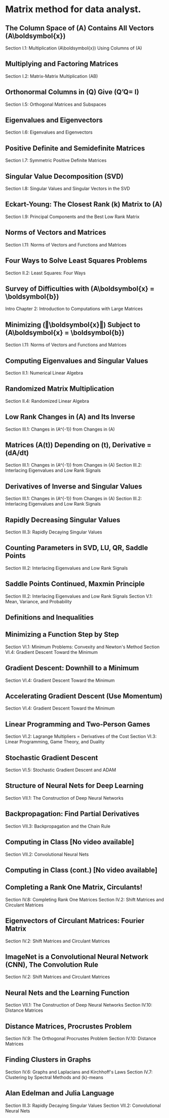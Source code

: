 # Matrix method for data analyst.

## The Column Space of \(A\) Contains All Vectors \(A\boldsymbol{x}\)
Section I.1: Multiplication \(A\boldsymbol{x}\) Using Columns of \(A\)


## Multiplying and Factoring Matrices 
Section I.2: Matrix-Matrix Multiplication \(AB\)


## Orthonormal Columns in \(Q\) Give \(Q’Q= I\)
Section I.5: Orthogonal Matrices and Subspaces


## Eigenvalues and Eigenvectors
Section I.6: Eigenvalues and Eigenvectors


##  Positive Definite and Semidefinite Matrices
Section I.7: Symmetric Positive Definite Matrices


## Singular Value Decomposition (SVD)
Section I.8: Singular Values and Singular Vectors in the SVD


##  Eckart-Young: The Closest Rank \(k\) Matrix to \(A\)
Section I.9: Principal Components and the Best Low Rank Matrix


## Norms of Vectors and Matrices
Section I.11: Norms of Vectors and Functions and Matrices

## Four Ways to Solve Least Squares Problems
Section II.2: Least Squares: Four Ways


## Survey of Difficulties with \(A\boldsymbol{x} = \boldsymbol{b}\)
Intro Chapter 2: Introduction to Computations with Large Matrices


## Minimizing \(‖\boldsymbol{x}‖\) Subject to \(A\boldsymbol{x} = \boldsymbol{b}\)
Section I.11: Norms of Vectors and Functions and Matrices


## Computing Eigenvalues and Singular Values
Section II.1: Numerical Linear Algebra


## Randomized Matrix Multiplication
Section II.4: Randomized Linear Algebra


## Low Rank Changes in \(A\) and Its Inverse
Section III.1: Changes in \(A^{-1}\) from Changes in \(A\)


## Matrices \(A(t)\) Depending on \(t\), Derivative = \(dA/dt\)
Section III.1: Changes in \(A^{-1}\) from Changes in \(A\)
Section III.2: Interlacing Eigenvalues and Low Rank Signals


## Derivatives of Inverse and Singular Values
Section III.1: Changes in \(A^{-1}\) from Changes in \(A\)
Section III.2: Interlacing Eigenvalues and Low Rank Signals


## Rapidly Decreasing Singular Values
Section III.3: Rapidly Decaying Singular Values


## Counting Parameters in SVD, LU, QR, Saddle Points
Section III.2: Interlacing Eigenvalues and Low Rank Signals

## Saddle Points Continued, Maxmin Principle
Section III.2: Interlacing Eigenvalues and Low Rank Signals
Section V.1: Mean, Variance, and Probability

## Definitions and Inequalities
 

## Minimizing a Function Step by Step
Section VI.1: Minimum Problems: Convexity and Newton's Method
Section VI.4: Gradient Descent Toward the Minimum

## Gradient Descent: Downhill to a Minimum
Section VI.4: Gradient Descent Toward the Minimum

## Accelerating Gradient Descent (Use Momentum)
Section VI.4: Gradient Descent Toward the Minimum

## Linear Programming and Two-Person Games
Section VI.2: Lagrange Multipliers = Derivatives of the Cost
Section VI.3: Linear Programming, Game Theory, and Duality

## Stochastic Gradient Descent
Section VI.5: Stochastic Gradient Descent and ADAM

## Structure of Neural Nets for Deep Learning
Section VII.1: The Construction of Deep Neural Networks

## Backpropagation: Find Partial Derivatives
Section VII.3: Backpropagation and the Chain Rule

## Computing in Class [No video available]
Section VII.2: Convolutional Neural Nets

##  Computing in Class (cont.) [No video available]
 

## Completing a Rank One Matrix, Circulants!
Section IV.8: Completing Rank One Matrices
Section IV.2: Shift Matrices and Circulant Matrices

## Eigenvectors of Circulant Matrices: Fourier Matrix
Section IV.2: Shift Matrices and Circulant Matrices

## ImageNet is a Convolutional Neural Network (CNN), The Convolution Rule
Section IV.2: Shift Matrices and Circulant Matrices

##  Neural Nets and the Learning Function
Section VII.1: The Construction of Deep Neural Networks 
Section IV.10: Distance Matrices

##  Distance Matrices, Procrustes Problem
Section IV.9: The Orthogonal Procrustes Problem
Section IV.10: Distance Matrices
## Finding Clusters in Graphs
Section IV.6: Graphs and Laplacians and Kirchhoff's Laws
Section IV.7: Clustering by Spectral Methods and \(k\)-means

## Alan Edelman and Julia Language
Section III.3: Rapidly Decaying Singular Values
Section VII.2: Convolutional Neural Nets
